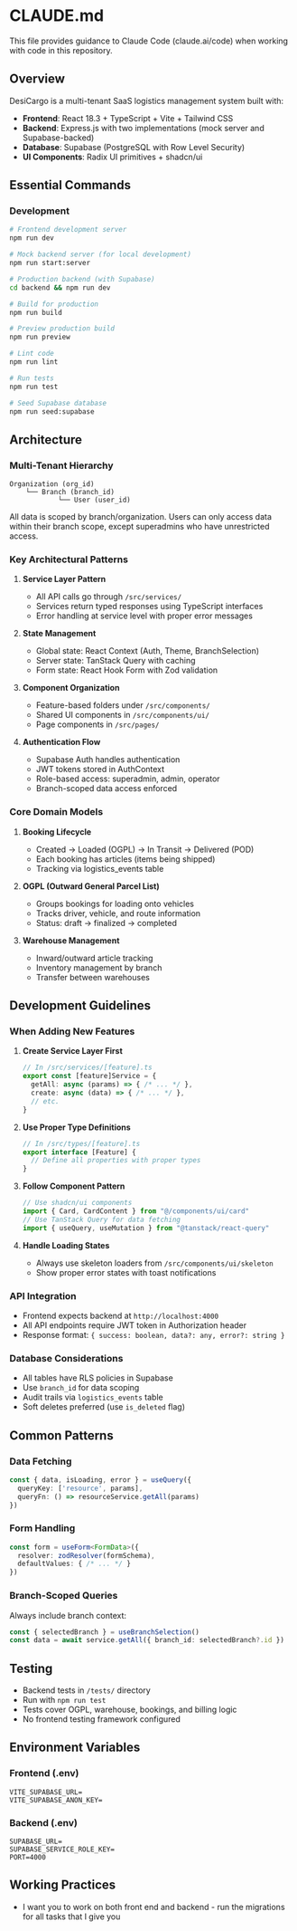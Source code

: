 # CLAUDE.md

This file provides guidance to Claude Code (claude.ai/code) when working with code in this repository.

## Overview

DesiCargo is a multi-tenant SaaS logistics management system built with:
- **Frontend**: React 18.3 + TypeScript + Vite + Tailwind CSS
- **Backend**: Express.js with two implementations (mock server and Supabase-backed)
- **Database**: Supabase (PostgreSQL with Row Level Security)
- **UI Components**: Radix UI primitives + shadcn/ui

## Essential Commands

### Development
```bash
# Frontend development server
npm run dev

# Mock backend server (for local development)
npm run start:server

# Production backend (with Supabase)
cd backend && npm run dev

# Build for production
npm run build

# Preview production build
npm run preview

# Lint code
npm run lint

# Run tests
npm run test

# Seed Supabase database
npm run seed:supabase
```

## Architecture

### Multi-Tenant Hierarchy
```
Organization (org_id)
    └── Branch (branch_id)
            └── User (user_id)
```

All data is scoped by branch/organization. Users can only access data within their branch scope, except superadmins who have unrestricted access.

### Key Architectural Patterns

1. **Service Layer Pattern**
   - All API calls go through `/src/services/`
   - Services return typed responses using TypeScript interfaces
   - Error handling at service level with proper error messages

2. **State Management**
   - Global state: React Context (Auth, Theme, BranchSelection)
   - Server state: TanStack Query with caching
   - Form state: React Hook Form with Zod validation

3. **Component Organization**
   - Feature-based folders under `/src/components/`
   - Shared UI components in `/src/components/ui/`
   - Page components in `/src/pages/`

4. **Authentication Flow**
   - Supabase Auth handles authentication
   - JWT tokens stored in AuthContext
   - Role-based access: superadmin, admin, operator
   - Branch-scoped data access enforced

### Core Domain Models

1. **Booking Lifecycle**
   - Created → Loaded (OGPL) → In Transit → Delivered (POD)
   - Each booking has articles (items being shipped)
   - Tracking via logistics_events table

2. **OGPL (Outward General Parcel List)**
   - Groups bookings for loading onto vehicles
   - Tracks driver, vehicle, and route information
   - Status: draft → finalized → completed

3. **Warehouse Management**
   - Inward/outward article tracking
   - Inventory management by branch
   - Transfer between warehouses

## Development Guidelines

### When Adding New Features

1. **Create Service Layer First**
   ```typescript
   // In /src/services/[feature].ts
   export const [feature]Service = {
     getAll: async (params) => { /* ... */ },
     create: async (data) => { /* ... */ },
     // etc.
   }
   ```

2. **Use Proper Type Definitions**
   ```typescript
   // In /src/types/[feature].ts
   export interface [Feature] {
     // Define all properties with proper types
   }
   ```

3. **Follow Component Pattern**
   ```typescript
   // Use shadcn/ui components
   import { Card, CardContent } from "@/components/ui/card"
   // Use TanStack Query for data fetching
   import { useQuery, useMutation } from "@tanstack/react-query"
   ```

4. **Handle Loading States**
   - Always use skeleton loaders from `/src/components/ui/skeleton`
   - Show proper error states with toast notifications

### API Integration

- Frontend expects backend at `http://localhost:4000`
- All API endpoints require JWT token in Authorization header
- Response format: `{ success: boolean, data?: any, error?: string }`

### Database Considerations

- All tables have RLS policies in Supabase
- Use `branch_id` for data scoping
- Audit trails via `logistics_events` table
- Soft deletes preferred (use `is_deleted` flag)

## Common Patterns

### Data Fetching
```typescript
const { data, isLoading, error } = useQuery({
  queryKey: ['resource', params],
  queryFn: () => resourceService.getAll(params)
})
```

### Form Handling
```typescript
const form = useForm<FormData>({
  resolver: zodResolver(formSchema),
  defaultValues: { /* ... */ }
})
```

### Branch-Scoped Queries
Always include branch context:
```typescript
const { selectedBranch } = useBranchSelection()
const data = await service.getAll({ branch_id: selectedBranch?.id })
```

## Testing

- Backend tests in `/tests/` directory
- Run with `npm run test`
- Tests cover OGPL, warehouse, bookings, and billing logic
- No frontend testing framework configured

## Environment Variables

### Frontend (.env)
```
VITE_SUPABASE_URL=
VITE_SUPABASE_ANON_KEY=
```

### Backend (.env)
```
SUPABASE_URL=
SUPABASE_SERVICE_ROLE_KEY=
PORT=4000
```

## Working Practices

- I want you to work on both front end and backend - run the migrations for all tasks that I give you